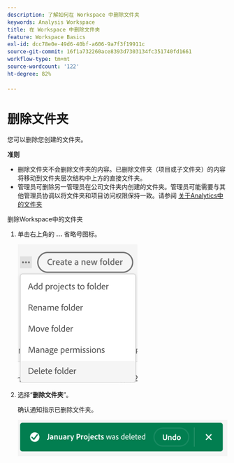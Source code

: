 ```yaml
---
description: 了解如何在 Workspace 中删除文件夹
keywords: Analysis Workspace
title: 在 Workspace 中删除文件夹
feature: Workspace Basics
exl-id: dcc78e0e-49d6-40bf-a606-9a7f3f19911c
source-git-commit: 16f1a732260ace8393d7303134fc351740fd1661
workflow-type: tm+mt
source-wordcount: '122'
ht-degree: 82%

---
```



# 删除文件夹

您可以删除您创建的文件夹。

**准则**

* 删除文件夹不会删除文件夹的内容。已删除文件夹（项目或子文件夹）的内容将移动到文件夹层次结构中上方的直接文件夹。
* 管理员可删除另一管理员在公司文件夹内创建的文件夹。管理员可能需要与其他管理员协调以将文件夹和项目访问权限保持一致。请参阅 [关于Analytics中的文件夹](/help/analysis-workspace/build-workspace-project/workspace-folders/about-folders.md)

删除Workspace中的文件夹

1. 单击右上角的 **…** 省略号图标。

   ![省略号图标下拉选项。](/help/analysis-workspace/build-workspace-project/assets/select-delete-folder.png)

2. 选择“**删除文件夹**”。

   确认通知指示已删除文件夹。

   ![删除文件夹确认toast。](/help/analysis-workspace/build-workspace-project/assets/deleted-folder.png)

